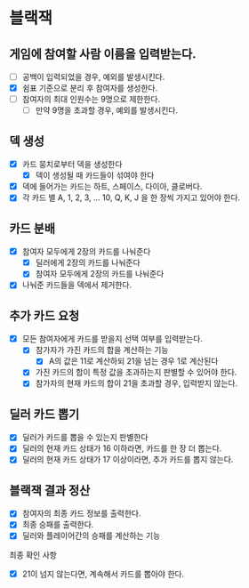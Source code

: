 # 블랙잭

## 게임에 참여할 사람 이름을 입력받는다.

- [ ] 공백이 입력되었을 경우, 예외를 발생시킨다.
- [x] 쉼표 기준으로 분리 후 참여자를 생성한다.
- [ ] 참여자의 최대 인원수는 9명으로 제한한다.
    - [ ] 만약 9명을 초과할 경우, 예외를 발생시킨다.

## 덱 생성

- [x] 카드 뭉치로부터 덱을 생성한다
    - [x] 덱이 생성될 때 카드들이 섞여야 한다
- [x] 덱에 들어가는 카드는 하트, 스페이스, 다이아, 클로버다.
- [x] 각 카드 별 A, 1, 2, 3, ... 10, Q, K, J 을 한 장씩 가지고 있어야 한다.

## 카드 분배

- [x] 참여자 모두에게 2장의 카드를 나눠준다
    - [x] 딜러에게 2장의 카드를 나눠준다
    - [x] 참여자 모두에게 2장의 카드를 나눠준다
- [x] 나눠준 카드들을 덱에서 제거한다.

## 추가 카드 요청

- [x] 모든 참여자에게 카드를 받을지 선택 여부를 입력받는다.
    - [x] 참가자가 가진 카드의 합을 계산하는 기능
        - [x] A의 값은 11로 계산하되 21을 넘는 경우 1로 계산된다
    - [x] 가진 카드의 합이 특정 값을 초과하는지 판별할 수 있어야 한다.
    - [x] 참가자의 현재 카드의 합이 21을 초과할 경우, 입력받지 않는다.

## 딜러 카드 뽑기

- [x] 딜러가 카드를 뽑을 수 있는지 판별한다
- [x] 딜러의 현재 카드 상태가 16 이하라면, 카드를 한 장 더 뽑는다.
- [x] 딜러의 현재 카드 상태가 17 이상이라면, 추가 카드를 뽑지 않는다.

## 블랙잭 결과 정산

- [x] 참여자의 최종 카드 정보를 출력한다.
- [x] 최종 승패를 출력한다.
- [x] 딜러와 플레이어간의 승패를 계산하는 기능

최종 확인 사항

- [x] 21이 넘지 않는다면, 계속해서 카드를 뽑아야 한다.